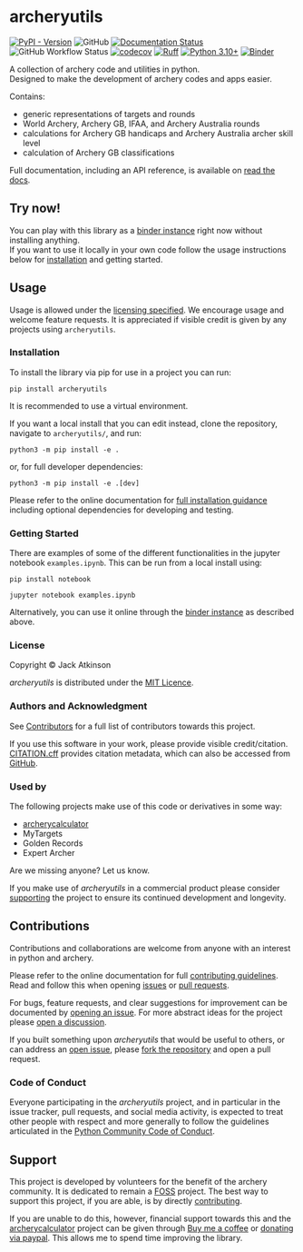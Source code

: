 # archeryutils

[![PyPI - Version](https://img.shields.io/pypi/v/archeryutils)](https://pypi.org/project/archeryutils)
![GitHub](https://img.shields.io/github/license/jatkinson1000/archeryutils)
[![Documentation Status](https://readthedocs.org/projects/archeryutils/badge/?version=latest)](https://archeryutils.readthedocs.io/en/latest/?badge=latest)
![GitHub Workflow Status](https://img.shields.io/github/actions/workflow/status/jatkinson1000/archeryutils/testing.yaml)
[![codecov](https://codecov.io/gh/jatkinson1000/archeryutils/branch/main/graph/badge.svg?token=AZU7G6H8T0)](https://codecov.io/gh/jatkinson1000/archeryutils)
[![Ruff](https://img.shields.io/endpoint?url=https://raw.githubusercontent.com/astral-sh/ruff/main/assets/badge/v2.json)](https://github.com/astral-sh/ruff)
[![Python 3.10+](https://img.shields.io/badge/python-3.10+-blue.svg)](https://www.python.org/downloads/)
[![Binder](https://mybinder.org/badge_logo.svg)](https://mybinder.org/v2/gh/jatkinson1000/archeryutils/main?labpath=examples.ipynb)

A collection of archery code and utilities in python.\
Designed to make the development of archery codes and apps easier.

Contains:
- generic representations of targets and rounds
- World Archery, Archery GB, IFAA, and Archery Australia rounds
- calculations for Archery GB handicaps and Archery Australia archer skill level
- calculation of Archery GB classifications

Full documentation, including an API reference, is available on
[read the docs](https://archeryutils.readthedocs.io).


## Try now!
You can play with this library as a
[binder instance](https://mybinder.org/v2/gh/jatkinson1000/archeryutils/main?labpath=examples.ipynb)
right now without installing anything.  
If you want to use it locally in your own code follow the usage instructions below for
[installation](#installation) and getting started.


## Usage
Usage is allowed under the [licensing specified](https://github.com/jatkinson1000/archeryutils#license).
We encourage usage and welcome feature requests.
It is appreciated if visible credit is given by any projects using `archeryutils`.

### Installation
To install the library via pip for use in a project you can run:

    pip install archeryutils

It is recommended to use a virtual environment.

If you want a local install that you can edit instead, clone the repository,
navigate to `archeryutils/`, and run:

    python3 -m pip install -e .

or, for full developer dependencies:

    python3 -m pip install -e .[dev]

Please refer to the online documentation for
[full installation guidance](https://archeryutils.readthedocs.io/en/latest/getting-started/installation.html)
including optional dependencies for developing and testing.

### Getting Started
There are examples of some of the different functionalities in the jupyter notebook
`examples.ipynb`.
This can be run from a local install using:

    pip install notebook

    jupyter notebook examples.ipynb

Alternatively, you can use it online through the
[binder instance](https://mybinder.org/v2/gh/jatkinson1000/archeryutils/main?labpath=examples.ipynb)
as described above.

### License
Copyright &copy; Jack Atkinson

_archeryutils_ is distributed under the
[MIT Licence](https://github.com/jatkinson1000/archeryutils/blob/main/LICENSE).

### Authors and Acknowledgment
See [Contributors](https://github.com/jatkinson1000/archeryutils/graphs/contributors)
for a full list of contributors towards this project.

If you use this software in your work, please provide visible credit/citation.
[CITATION.cff](https://github.com/jatkinson1000/archeryutils/blob/main/CITATION.cff)
provides citation metadata, which can also be accessed from
[GitHub](https://github.com/jatkinson1000/archeryutils).

### Used by
The following projects make use of this code or derivatives in some way:

- [archerycalculator](https://archerycalculator.co.uk)
- MyTargets
- Golden Records
- Expert Archer

Are we missing anyone? Let us know.

If you make use of *archeryutils* in a commercial product please consider
[supporting](#support) the project to ensure its continued development and longevity.


## Contributions
Contributions and collaborations are welcome from anyone with an
interest in python and archery.

Please refer to the online documentation for full
[contributing guidelines](https://archeryutils.readthedocs.io/en/latest/develop/contributing.html).\
Read and follow this when opening
[issues](https://archeryutils.readthedocs.io/en/latest/develop/contributing.html#bug-reports-and-feature-requests)
or 
[pull requests](https://archeryutils.readthedocs.io/en/latest/develop/contributing.html#code-contributions).

For bugs, feature requests, and clear suggestions for improvement can be documented by
[opening an issue](https://github.com/jatkinson1000/archeryutils/issues).
For more abstract ideas for the project please
[open a discussion](https://github.com/jatkinson1000/archeryutils/discussions).

If you built something upon _archeryutils_ that would be useful to others, or can
address an [open issue](https://github.com/jatkinson1000/archeryutils/issues), please
[fork the repository](https://github.com/jatkinson1000/archeryutils/fork) and open a
pull request.

### Code of Conduct
Everyone participating in the _archeryutils_ project, and in particular in the
issue tracker, pull requests, and social media activity, is expected to treat other
people with respect and more generally to follow the guidelines articulated in the
[Python Community Code of Conduct](https://www.python.org/psf/codeofconduct/).


## Support
This project is developed by volunteers for the benefit of the archery community.
It is dedicated to remain a [FOSS](https://itsfoss.com/what-is-foss/) project.
The best way to support this project, if you are able, is by directly
[contributing](https://github.com/jatkinson1000/archeryutils/tree/project-documentation#contributions).

If you are unable to do this, however, financial support towards this and the
[archerycalculator](https://archerycalculator.co.uk) project can be given through
[Buy me a coffee](https://www.buymeacoffee.com/jackatkinsr) or
[donating via paypal](https://www.paypal.com/donate/?hosted_button_id=JEABJ3UJU4XD4).
This allows me to spend time improving the library.
